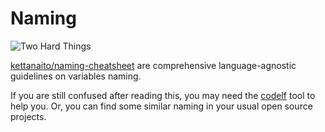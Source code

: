 # Naming

![Two Hard Things](https://unbug.github.io/codelf/images/twohardtings.0db8462a.jpg)

[kettanaito/naming-cheatsheet](https://github.com/kettanaito/naming-cheatsheet) are comprehensive language-agnostic guidelines on variables naming.

If you are still confused after reading this, you may need the [codelf](https://unbug.github.io/codelf/) tool to help you. Or, you can find some similar naming in your usual open source projects.
